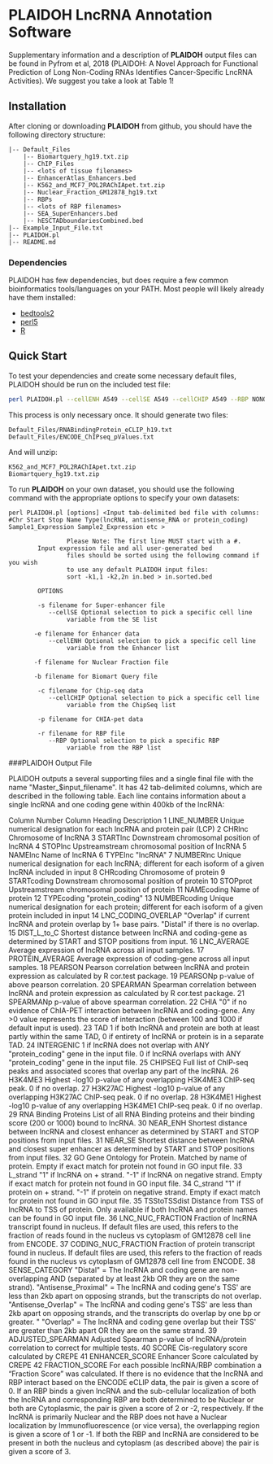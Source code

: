 # PLAIDOH LncRNA Annotation Software

Supplementary information and a description of **PLAIDOH** output files can be found in Pyfrom et al, 2018 (PLAIDOH: A Novel Approach for Functional Prediction of Long Non-Coding RNAs Identifies Cancer-Specific LncRNA Activities). We suggest you take a look at Table 1!

## Installation

After cloning or downloading **PLAIDOH** from github, you should have the following directory structure: 

```
|-- Default_Files
    |-- Biomartquery_hg19.txt.zip
    |-- ChIP_Files
	|-- <lots of tissue filenames>
    |-- EnhancerAtlas_Enhancers.bed
    |-- K562_and_MCF7_POL2RAChIApet.txt.zip
    |-- Nuclear_Fraction_GM12878_hg19.txt
    |-- RBPs
	|-- <lots of RBP filenames>
    |-- SEA_SuperEnhancers.bed
    |-- hESCTADboundariesCombined.bed
|-- Example_Input_File.txt
|-- PLAIDOH.pl
|-- README.md
```

### Dependencies
PLAIDOH has few dependencies, but does require a few common bioinformatics tools/languages on your PATH. Most people will likely already have them installed:
 - [bedtools2](http://bedtools.readthedocs.io/en/latest/index.html)
 - [perl5](https://www.perl.org/)
 - [R](https://www.r-project.org/)

## Quick Start

To test your dependencies and create some necessary default files, PLAIDOH should be run on the included test file:

```Bash
perl PLAIDOH.pl --cellENH A549 --cellSE A549 --cellCHIP A549 --RBP NONO Example_Input_File.txt
```

This process is only necessary once. It should generate two files:

```
Default_Files/RNABindingProtein_eCLIP_h19.txt
Default_Files/ENCODE_ChIPseq_pValues.txt
```

And will unzip: 
```
K562_and_MCF7_POL2RAChIApet.txt.zip
Biomartquery_hg19.txt.zip
```

To run **PLAIDOH** on your own dataset, you should use the following command with the appropriate options to specify your own datasets: 

```
perl PLAIDOH.pl [options] <Input tab-delimited bed file with columns: #Chr Start Stop Name Type(lncRNA, antisense_RNA or protein_coding) Sample1_Expression Sample2_Expression etc >
                
                Please Note: The first line MUST start with a #.
		Input expression file and all user-generated bed
                files should be sorted using the following command if you wish
                to use any default PLAIDOH input files:
                sort -k1,1 -k2,2n in.bed > in.sorted.bed
                
        OPTIONS
        
        -s filename for Super-enhancer file
           --cellSE Optional selection to pick a specific cell line
                variable from the SE list
           
       -e filename for Enhancer data
           --cellENH Optional selection to pick a specific cell line
                variable from the Enhancer list
       
       -f filename for Nuclear Fraction file
       
       -b filename for Biomart Query file
        
        -c filename for Chip-seq data
           --cellCHIP Optional selection to pick a specific cell line
                variable from the ChipSeq list
        
        -p filename for CHIA-pet data
        
        -r filename for RBP file
           --RBP Optional selection to pick a specific RBP
                variable from the RBP list
```

###PLAIDOH Output File

PLAIDOH outputs a several supporting files and a single final file with the name "Master_$input_filename". It has 42 tab-delimited columns, which are described in the following table. Each line contains information about a single lncRNA and one coding gene within 400kb of the lncRNA:

Column Number	Column Heading	Description
1	LINE_NUMBER	Unique numerical designation for each lncRNA and protein pair (LCP)
2	CHRlnc	Chromosome of lncRNA
3	STARTlnc	Downstream chromosomal position of lncRNA
4	STOPlnc	Upstreamstream chromosomal position of lncRNA
5	NAMElnc	Name of lncRNA
6	TYPElnc	"lncRNA"
7	NUMBERlnc	Unique numerical designation for each lncRNA; different for each isoform of a given lncRNA included in input
8	CHRcoding	Chromosome of protein
9	STARTcoding	Downstream chromosomal position of protein
10	STOPprot	Upstreamstream chromosomal position of protein
11	NAMEcoding	Name of protein
12	TYPEcoding	"protein_coding"
13	NUMBERcoding	Unique numerical designation for each protein; different for each isoform of a given protein included in input
14	LNC_CODING_OVERLAP	"Overlap" if current lncRNA and protein overlap by 1+ base pairs. "Distal" if there is no overlap.
15	DIST_L_to_C	Shortest distance between lncRNA and coding-gene as determined by START and STOP positions from input.
16	LNC_AVERAGE	Average expression of lncRNA across all input samples.
17	PROTEIN_AVERAGE	Average expression of coding-gene across all input samples.
18	PEARSON	Pearson correlation between lncRNA and protein expression as calculated by R cor.test package.
19	PEARSONp	p-value of above pearson correlation.
20	SPEARMAN	Spearman correlation between lncRNA and protein expression as calculated by R cor.test package.
21	SPEARMANp	p-value of above spearman correlation.
22	CHIA	"0" if no evidence of ChIA-PET interaction between lncRNA and coding-gene. Any >0 value represents the score of interaction (between 100 and 1000 if default input is used).
23	TAD	1 if both lncRNA and protein are both at least partly within the same TAD, 0 if entirety of lncRNA or protein is in a separate TAD.
24	INTERGENIC	1 if lncRNA does not overlap with ANY "protein_coding" gene in the input file. 0 if lncRNA overlaps with ANY "protein_coding" gene in the input file.
25	CHIPSEQ	Full list of ChIP-seq peaks and associated scores that overlap any part of the lncRNA. 
26	H3K4ME3	Highest -log10 p-value of any overlapping H3K4ME3 ChIP-seq peak. 0 if no overlap.
27	H3K27AC	Highest -log10 p-value of any overlapping H3K27AC ChIP-seq peak. 0 if no overlap.
28	H3K4ME1	Highest -log10 p-value of any overlapping H3K4ME1 ChIP-seq peak. 0 if no overlap.
29	RNA Binding Proteins	List of all RNA Binding proteins and their binding score (200 or 1000) bound to lncRNA.
30	NEAR_ENH	Shortest distance between lncRNA and closest enhancer as determined by START and STOP positions from input files.
31	NEAR_SE	Shortest distance between lncRNA and closest super enhancer as determined by START and STOP positions from input files.
32	GO	Gene Ontology for Protein. Matched by name of protein. Empty if exact match for protein not found in GO input file.
33	L_strand	"1" if lncRNA on + strand. "-1" if lncRNA on negative strand. Empty if exact match for protein not found in GO input file.
34	C_strand	"1" if protein on + strand. "-1" if protein on negative strand. Empty if exact match for protein not found in GO input file.
35	TSStoTSSdist	Distance from TSS of lncRNA to TSS of protein. Only available if both lncRNA and protein names can be found in GO input file.
36	LNC_NUC_FRACTION	Fraction of lncRNA transcript found in nucleus. If default files are used, this refers to the fraction of reads found in the nucleus vs cytoplasm of GM12878 cell line from ENCODE.
37	CODING_NUC_FRACTION	Fraction of protein transcript found in nucleus. If default files are used, this refers to the fraction of reads found in the nucleus vs cytoplasm of GM12878 cell line from ENCODE.
38	SENSE_CATEGORY	"Distal" = The lncRNA and coding gene are non-overlapping AND (separated by at least 2kb OR they are on the same strand). "Antisense_Proximal" = The lncRNA and coding gene's TSS' are less than 2kb apart on opposing strands, but the transcripts do not overlap. "Antisense_Overlap" = The lncRNA and coding gene's TSS' are less than 2kb apart on opposing strands, and the transcripts do overlap by one bp or greater. " "Overlap" = The lncRNA and coding gene overlap but their TSS' are greater than 2kb apart OR they are on the same strand.
39	ADJUSTED_SPEARMAN	Adjusted Spearman p-value of lncRNA/protein correlation to correct for multiple tests. 
40	SCORE	Cis-regulatory score calculated by CREPE
41	ENHANCER_SCORE	Enhancer Score calculated by CREPE
42	FRACTION_SCORE	For each possible lncRNA/RBP combination a “Fraction Score” was calculated. If there is no evidence that the lncRNA and RBP interact based on the ENCODE eCLIP data, the pair is given a score of 0. If an RBP binds a given lncRNA and the sub-cellular localization of both the lncRNA and corresponding RBP are both determined to be Nuclear or both are Cytoplasmic, the pair is given a score of 2 or -2, respectively. If the lncRNA is primarily Nuclear and the RBP does not have a Nuclear localization by Immunofluorescence (or vice versa), the overlapping region is given a score of 1 or -1. If both the RBP and lncRNA are considered to be present in both the nucleus and cytoplasm (as described above) the pair is given a score of 3. 
